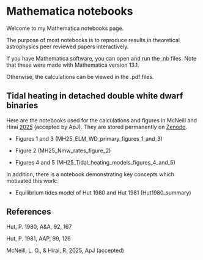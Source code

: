 # Mathematica notebooks

Welcome to my Mathematica notebooks page.

The purpose of most notebooks is to reproduce results in theoretical astrophysics peer reviewed papers interactively.

If you have Mathematica software, you can open and run the .nb files. Note that these were made with Mathematica version 13.1.

Otherwise, the calculations can be viewed in the .pdf files.

## Tidal heating in detached double white dwarf binaries

Here are the notebooks used for the calculations and figures in McNeill and Hirai [2025](https://arxiv.org/abs/2507.21821) (accepted by ApJ). They are stored permanently on [Zenodo](https://doi.org/10.5281/zenodo.17050779).

- Figures 1 and 3 (MH25_ELM_WD_primary_figures_1_and_3)

- Figure 2 (MH25_Nmw_rates_figure_2)

- Figures 4 and 5 (MH25_Tidal_heating_models_figures_4_and_5)

In addition, there is a notebook demonstrating key concepts which motivated this work:

- Equilibrium tides model of Hut 1980 and Hut 1981 (Hut1980_summary)


## References

Hut, P. 1980, A&A, 92, 167

Hut, P. 1981, AAP, 99, 126

McNeill, L. O., & Hirai, R. 2025, ApJ (accepted)
